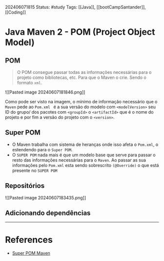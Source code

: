 202406071815
Status: #study 
Tags:
[[Java]], [[bootCampSantander]], [[Coding]]
# Java Maven 2 - POM (Project Object Model)

## POM
> O POM consegue passar todas as informações necessárias para o projeto como bibliotecas, etc. Para que o Maven o crie. Sendo o formato `xml`.

![[Pasted image 20240607181846.png]]

Como pode ser visto na imagem, o mínimo de informação necessário que o `Maven` pede ao `Pom.xml ` é a sua versão do modelo com `<modelVersion>` seu ID do grupo/ dos pacotes com `<groupId>` o `<artifactId>` que é o nome do projeto e por fim a versão do projeto com o `<version>`.

## Super POM

- O Maven trabalha com sistema de heranças onde isso afeta o `Pom.xml`, o estendendo para o `Super POM`.
- O `SUPER POM` nada mais é que um modelo base que serve para passar o resto das informações necessárias para o `Maven`. Ao passar as sua informações pelo `Pom.xml` esta sendo sobrescrito `(@Override)` o que está presente no `SUPER POM`

## Repositórios

![[Pasted image 20240607183435.png]]

## Adicionando dependências



___
# References
- [Super POM Maven](https://maven.apache.org/ref/3.0.4/maven-model-builder/super-pom.html)
